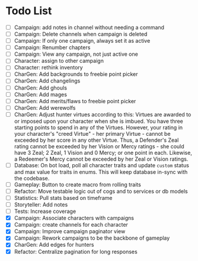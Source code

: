 # Todo List

-   [ ] Campaign: add notes in channel without needing a command
-   [ ] Campaign: Delete channels when campaign is deleted
-   [ ] Campaign: If only one campaign, always set it as active
-   [ ] Campaign: Renumber chapters
-   [ ] Campaign: View any campaign, not just active one
-   [ ] Character: assign to other campaign
-   [ ] Character: rethink inventory
-   [ ] CharGen: Add backgrounds to freebie point picker
-   [ ] CharGen: Add changelings
-   [ ] CharGen: Add ghouls
-   [ ] CharGen: Add mages
-   [ ] CharGen: Add merits/flaws to freebie point picker
-   [ ] CharGen: Add werewolfs
-   [ ] CharGen: Adjust hunter virtues according to this: Virtues are awarded to or imposed upon your character when she is imbued. You have three starting points to spend in any of the Virtues. However, your rating in your character's "creed Virtue" - her primary Virtue - cannot be exceeded by her score in any other Virtue. Thus, a Defender's Zeal rating cannot be exceeded by her Vision or Mercy ratings - she could have 3 Zeal; 2 Zeal, 1 Vision and 0 Mercy; or one point in each. Likewise, a Redeemer's Mercy cannot be exceeded by her Zeal or Vision ratings.
-   [ ] Database: On bot load, poll all character traits and update `custom` status and max value for traits in enums. This will keep database in-sync with the codebase.
-   [ ] Gameplay: Button to create macro from rolling traits
-   [ ] Refactor: Move testable logic out of cogs and to services or db models
-   [ ] Statistics: Pull stats based on timeframe
-   [ ] Storyteller: Add notes
-   [ ] Tests: Increase coverage
-   [x] Campaign: Associate characters with campaigns
-   [x] Campaign: create channels for each character
-   [x] Campaign: Improve campaign paginator view
-   [x] Campaign: Rework campaigns to be the backbone of gameplay
-   [x] CharGen: Add edges for hunters
-   [x] Refactor: Centralize pagination for long responses

